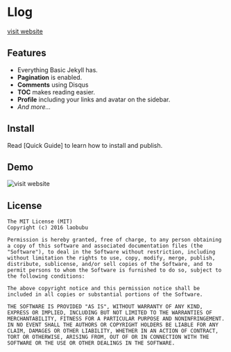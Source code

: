 # Llog
[visit website](https://honeycoder96.github.io/llog/)

## Features

- Everything Basic Jekyll has.
- **Pagination** is enabled.
- **Comments** using Disqus 
- **TOC** makes reading easier.
- **Profile** including your links and avatar on the sidebar.
- *And more...*

## Install

Read [Quick Guide] to learn how to install and publish.

## Demo
![visit website](https://honeycoder96.github.io/llog/)

## License

```
The MIT License (MIT)
Copyright (c) 2016 laobubu

Permission is hereby granted, free of charge, to any person obtaining a copy of this software and associated documentation files (the "Software"), to deal in the Software without restriction, including without limitation the rights to use, copy, modify, merge, publish, distribute, sublicense, and/or sell copies of the Software, and to permit persons to whom the Software is furnished to do so, subject to the following conditions:

The above copyright notice and this permission notice shall be included in all copies or substantial portions of the Software.

THE SOFTWARE IS PROVIDED "AS IS", WITHOUT WARRANTY OF ANY KIND, EXPRESS OR IMPLIED, INCLUDING BUT NOT LIMITED TO THE WARRANTIES OF MERCHANTABILITY, FITNESS FOR A PARTICULAR PURPOSE AND NONINFRINGEMENT. IN NO EVENT SHALL THE AUTHORS OR COPYRIGHT HOLDERS BE LIABLE FOR ANY CLAIM, DAMAGES OR OTHER LIABILITY, WHETHER IN AN ACTION OF CONTRACT, TORT OR OTHERWISE, ARISING FROM, OUT OF OR IN CONNECTION WITH THE SOFTWARE OR THE USE OR OTHER DEALINGS IN THE SOFTWARE.
```


